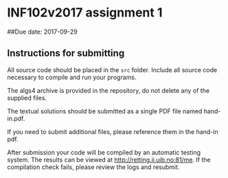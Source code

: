 INF102v2017 assignment 1
=======================================
##Due date: 2017-09-29

## Instructions for submitting 

All source code should be placed in the ```src``` folder. Include all source code necessary to compile and run your programs.

The algs4 archive is provided in the repository, do not delete any of the supplied files.

The textual solutions should be submitted as a single PDF file named hand-in.pdf.

If you need to submit additional files, please reference them in the hand-in pdf.

After submission your code will be compiled by an automatic testing system. The results can be viewed at http://retting.ii.uib.no:81/me. If the compilation check fails, please review the logs and resubmit.